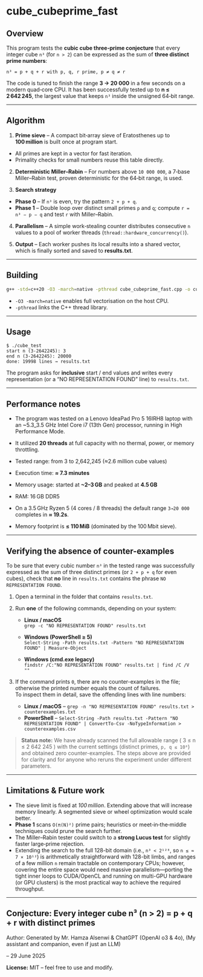 
# cube_cubeprime_fast

## Overview
This program tests the **cubic cube three‑prime conjecture** that every integer cube `n³` (for `n > 2`)
can be expressed as the sum of **three distinct prime numbers**:

```
n³ = p + q + r with p, q, r prime, p ≠ q ≠ r
```

The code is tuned to finish the range **3 → 20 000** in a few seconds on a modern
quad‑core CPU. It has been successfully tested up to **n ≤ 2 642 245**, the largest value that keeps
`n³` inside the unsigned 64‑bit range.

---

## Algorithm

1. **Prime sieve** – A compact bit‑array sieve of Eratosthenes up to **100 million**
is built once at program start.
* All primes are kept in a vector for fast iteration.
* Primality checks for small numbers reuse this table directly.

2. **Deterministic Miller–Rabin** – For numbers above `10 000 000`, a 7‑base
Miller–Rabin test, proven deterministic for the 64‑bit range, is used.

3. **Search strategy**
* **Phase 0** – If `n³` is even, try the pattern `2 + p + q`.
* **Phase 1** – Double loop over distinct small primes `p` and `q`;
compute `r = n³ − p − q` and test `r` with Miller–Rabin.

4. **Parallelism** – A simple work‑stealing counter distributes consecutive `n`
values to a pool of worker threads (`thread::hardware_concurrency()`).

5. **Output** – Each worker pushes its local results into a shared vector,
which is finally sorted and saved to **results.txt**.

---

## Building

```bash
g++ -std=c++20 -O3 -march=native -pthread cube_cubeprime_fast.cpp -o cube_test
```

* `-O3 -march=native` enables full vectorisation on the host CPU.
* `-pthread` links the C++ thread library.

---

## Usage

```
$ ./cube_test
start n (3-2642245): 3
end n (3-2642245): 20000
done: 19998 lines → results.txt
```

The program asks for **inclusive** start / end values and writes every
representation (or a “NO REPRESENTATION FOUND” line) to `results.txt`.

---

## Performance notes

* The program was tested on a Lenovo IdeaPad Pro 5 16IRH8 laptop with an ~5.3_3.5 GHz Intel Core i7 (13th Gen) processor, running in High Performance Mode.
* It utilized **20 threads** at full capacity with no thermal, power, or memory throttling.

* Tested range: from 3 to 2,642,245 (≈2.6 million cube values)
* Execution time: **≈ 7.3 minutes**
* Memory usage: started at **~2–3 GB** and peaked at **4.5 GB**
* RAM: 16 GB DDR5
* On a 3.5 GHz Ryzen 5 (4 cores / 8 threads) the default range `3→20 000`
completes in **≈ 19.2s**.
* Memory footprint is **≤ 110 MiB** (dominated by the 100 Mbit sieve).

---

## Verifying the absence of counter-examples

To be sure that every cubic number `n³` in the tested range was successfully expressed as the sum of three distinct primes (or `2 + p + q` for even cubes), check that **no** line in `results.txt` contains the phrase `NO REPRESENTATION FOUND`.

1. Open a terminal in the folder that contains `results.txt`.
2. Run **one** of the following commands, depending on your system:

   * **Linux / macOS**  
     ```grep -c "NO REPRESENTATION FOUND" results.txt```

   * **Windows (PowerShell ≥ 5)**  
     ```Select-String -Path results.txt -Pattern "NO REPRESENTATION FOUND" | Measure-Object```

   * **Windows (cmd.exe legacy)**  
     ```findstr /C:"NO REPRESENTATION FOUND" results.txt | find /C /V ""```

3. If the command prints `0`, there are no counter-examples in the file; otherwise the printed number equals the count of failures.  
   To inspect them in detail, save the offending lines with line numbers:
   * **Linux / macOS** – `grep -n "NO REPRESENTATION FOUND" results.txt > counterexamples.txt`  
   * **PowerShell** – `Select-String -Path results.txt -Pattern "NO REPRESENTATION FOUND" | ConvertTo-Csv -NoTypeInformation > counterexamples.csv`

> **Status note:** We have already scanned the full allowable range ( 3 ≤ n ≤ 2 642 245 ) with the current settings (distinct primes, `p, q ≤ 10⁸`) and obtained zero counter-examples. The steps above are provided for clarity and for anyone who reruns the experiment under different parameters.

---

## Limitations & Future work


* The sieve limit is fixed at *100 million*. Extending above that will
increase memory linearly. A segmented sieve or wheel optimization would
scale better.
* **Phase 1** scans `O(π(N)²)` prime pairs; heuristics or meet‑in‑the‑middle
techniques could prune the search further.
* The Miller–Rabin tester could switch to a **strong Lucus test** for slightly
faster large‑prime rejection.
* Extending the search to the full 128-bit domain (i.e., `n³ < 2¹²⁸`, so `n ≤ ≈ 7 × 10¹²`) is arithmetically straightforward with 128-bit limbs, and ranges of a few million `n` remain tractable on contemporary CPUs; however, covering the entire space would need massive parallelism—porting the tight inner loops to CUDA/OpenCL and running on multi-GPU hardware (or GPU clusters) is the most practical way to achieve the required throughput.


---

## Conjecture: Every integer cube n³ (n > 2) = p + q + r with distinct primes

Author: Generated by Mr. Hamza Alsenwi & ChatGPT (OpenAI o3 & 4o), (My assistant and companion, even if just an LLM)

– 29 June 2025

**License:** MIT – feel free to use and modify.
